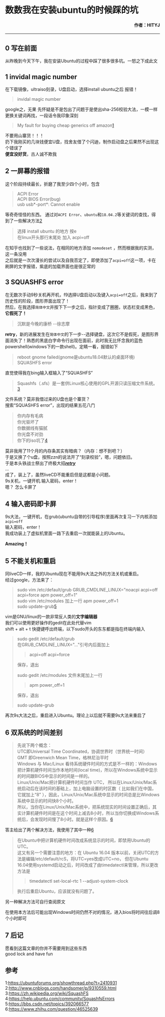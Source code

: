 # 数数我在安装ubuntu的时候踩的坑
#### <p align="right"> 作者：HITYJ<p>

------

## 0 写在前面
从昨晚到今天下午，我在安装Ubuntu的过程中踩了很多很多坑。一怒之下成此文

## 1 invidal magic number
在下载镜像，ultraiso刻录，U盘启动，选择install ubuntu之后
报错！
> invidal magic number

google之，无果
先怀疑是不是包出了问题于是使出sha-256校验大法，一模一样  
更换关键词再找，一段话令我印象深刻
> My fault for buying cheap generics off amazon[1]

不要用山寨货！！！  
扔下我刚买的几块钱便宜U盘，找舍友借了个闪迪，制作启动盘之后果然不出现这个错误了  
**便宜没好货**，古人诚不欺我


## 2 一屏幕的报错
这个阶段持续最长，折磨了我至少四个小时，包含
>ACPI Error  
>ACPI BIOS Error(bug)  
>usb usb*-port*: Cannot enable  

等奇奇怪怪的东西。
通过对`ACPI Error`、`ubuntu`和`18.04.2`等关键词的查找，得到了一些解决方法[2]
>选择 install ubuntu 的地方 按e   
>在linux开头那行末尾处 加入 acpi=off  

在知乎也找到了一些说法，在相同的地方添加 `nomodeset` ，然而根据我的实测，这一条没用  
之后就是一次次漫长的尝试以及自我否定了，即使添加了`acpi=off`这一项，卡在刷屏的文字报错，紫底的加载界面也是很正常的

## 3 SQUASHFS error
在无数次手动9秒关机再开机，f9选择U盘启动以及键入`acpi=off`之后，我来到了历史性的阶段，图形界面出现了！  
然后，在我选择`简体中文`并按下下一步之后，指针变成了圈圈，状态栏变成黑色，**它假死了！**
>沉默是今晚的康桥  --徐志摩

**retry**，新的进展发生在`简体中文`的下一步--选择键盘，这次它不是假死，是图形界面消失了！熟悉的黑底白字命令行出现在面前，此时我无比怀念我的蓝色powershell(windows下的一款shell)。定睛一看，报错如下
> reboot gnome failed(gnome是ubuntu18.04默认的桌面环境)  
>SQUASHFS error  

直觉使得我在bing输入框输入了“SQUASHFS”
>Squashfs（.sfs）是一套供Linux核心使用的GPL开源只读压缩文件系统。[3]

文件系统？莫非我借过来的U盘也是个寨货？  
搜索“SQUASHFS error”，出现的结果五花八门  
>你内存有毛病   
>你光驱坏了  
>你数据线有猫腻  
>你光盘不对劲  
>你下的iso坑了[4]  

莫非我用了11个月的内存条其实有暗病？（内存：想不到吧？）  
于是又换了个u盘，按照zzn的说法开了“刻录校验”，嗯，问题依旧。  
于是本头铁战士祭出了终极大招<u><b><em>retry</u></b></em>  
...  
成了，装上了，虽然liveCD不能重启但是这都是小问题。  
9s关机，一键开机.输入密码，enter！  
嗯？
怎么卡屏了

## 4 输入密码即卡屏
9s大法，一键开机，在grub(ubuntu自带的引导程序)里面再次复习一下内核添加`acpi=off`  
输入密码，enter！  
我成功装上了虚拟机里面一路下去重启一次就能装上的Ubuntu。  

**Amazing！**

## 5 不能关机和重启
同liveCD一样，我的Ubuntu现在不能用9s大法之外的方法关机或重启。  
经过google，方法来了：  
>sudo vim /etc/default/grub  GRUB_CMDLINE_LINUX="noacpi acpi=off acpi=force apm power_off=1"  
>sudo vim /etc/modules 加上一行 apm power_off=1  
>sudo update-grub[5]  

vim是GNU/linux的一款非常反人类的**文字编辑器**  
我们可以使用更好操作的gedit在此处代替vim  
shift + alt + t 快捷键呼出终端，以下sudo开头的东东都是指在终端内输入
>sudo gedit /etc/default/grub  
>在GRUB_CMDLINE_LINUX="..."引号内后面加上   
>>acpi=off acpi=force    
>
>保存，退出
>
>sudo gedit /etc/modules
>文件末尾加上一行
>>apm power_off=1  
>
>保存，退出  
>
>sudo update-grub

再次9s大法之后，重启进入Ubuntu。理论上以后就不需要9s大法来重启了  

## 6 双系统的时间差别

>先说下两个概念：  
>UTC即Universal Time Coordinated，协调世界时（世界统一时间）  
>GMT 即Greenwich Mean Time，格林尼治平时  
>Windows 与 Mac/Linux 看待系统硬件时间的方式是不一样的：Windows把计算机硬件时间当作本地时间(local time)，所以在Windows系统中显示的时间跟BIOS中显示的时间是一样的。  
>Linux/Unix/Mac把计算机硬件时间当作 UTC， 所以在Linux/Unix/Mac系统启动后在该时间的基础上，加上电脑设置的时区数（ 比如我们在中国，它就加上“8” ），因此，Linux/Unix/Mac系统中显示的时间总是比Windows系统中显示的时间快8个小时。  
>所以，当你在Linux/Unix/Mac系统中，把系统现实的时间设置正确后，其实计算机硬件时间是在这个时间上减去8小时，所以当你切换成Windows系统后，会发现时间慢了8小时。就是这样个原因。[6]

答主给出了两个解决方法，我使用了其中一种[6]  
>在Ubuntu中把计算机硬件时间改成系统显示的时间，即禁用Ubuntu的UTC。  
>这又有另一个需要注意的地方：在 Ubuntu 16.04 版本以前，关闭UTC的方法是编辑/etc/default/rcS，将UTC=yes改成UTC=no， 但在Ubuntu 16.04使用systemd启动之后，时间改成了由timedatectl来管理，所以更改方法是  
>> timedatectl set-local-rtc 1 --adjust-system-clock  
>
>执行后重启Ubuntu，应该就没有问题了。

另一种解决方法可自行查阅原文

在使用本方法后可能出现Windows时间仍然不对的情况，进入bios将时间往后调8个小时即可

## 7 后记

愿看到这篇文章的你并不需要用到这些东西  
good lock and have fun

## 参考
1:https://ubuntuforums.org/showthread.php?t=2410931  
2:http://www.cnblogs.com/handsomer/p/9310559.html  
3:https://zh.wikipedia.org/wiki/SquashFS  
4:https://help.ubuntu.com/community/SquashfsErrors  
5:https://bbs.csdn.net/topics/392066577  
6:https://www.zhihu.com/question/46525639  

[1]:https://ubuntuforums.org/showthread.php?t=2410931
[2]:http://www.cnblogs.com/handsomer/p/9310559.html
[3]:https://zh.wikipedia.org/wiki/SquashFS
[4]:https://help.ubuntu.com/community/SquashfsErrors
[5]:https://bbs.csdn.net/topics/392066577
[6]:https://www.zhihu.com/question/46525639